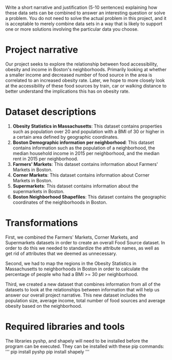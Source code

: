 Write a short narrative and justification (5-10 sentences) explaining how these data sets can be combined to answer an interesting question or solve a problem. You do not need to solve the actual problem in this project, and it is acceptable to merely combine data sets in a way that is likely to support one or more solutions involving the particular data you choose.

# Project narrative

Our project seeks to explore the relationship between food accessibility, obesity and income in Boston's neighborhoods. Primarily looking at whether a smaller income and decreased number of food source in the area is correlated to an increased obesity rate. Later, we hope to more closely look at the accessibility of these food sources by train, car or walking distance to better understand the implications this has on obesity rate.  

# Dataset descriptions

1. **Obesity Statistics in Massachusetts**: This dataset contains properties such as population over 20 and population with a BMI of 30 or higher in a certain area defined by geographic coordinates.
2. **Boston Demographic information per neighborhood**: This dataset contains information such as the population of a neighborhood, the median household income in 2015 per neighborhood, and the median rent in 2015 per neighborhood. 
3. **Farmers' Markets**: This dataset contains information about Farmers' Markets in Boston.
4. **Corner Markets**: This dataset contains information about Corner Markets in Boston.
5. **Supermarkets**: This dataset contains information about the supermarkets in Boston.
6. **Boston Neighborhood Shapefiles**: This dataset contains the geographic coordinates of the neighborhoods in Boston.

# Transformations

First, we combined the Farmers' Markets, Corner Markets, and Supermarkets datasets in order to create an overall Food Source dataset. In order to do this we needed to standardize the attribute names, as well as get rid of attributes that we deemed as unnecessary.

Second, we had to map the regions in the Obesity Statistics in Massachusetts to neighborhoods in Boston in order to calculate the percentage of people who had a BMI >= 30 per neighborhood.

Third, we created a new dataset that combines information from all of the datasets to look at the relationships between information that will help us answer our overall project narrative. This new dataset includes the population size, average income, total number of food sources and average obesity based on the neighborhood. 

# Required libraries and tools
The libraries pyshp, and shapely will need to be installed before the program can be executed. They can be installed with these pip commands:
'''
pip install pyshp
pip install shapely
'''
